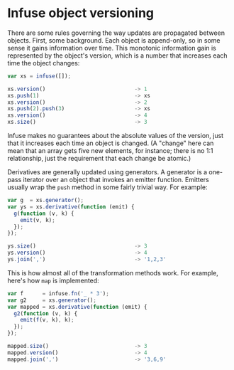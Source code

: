 # Infuse object versioning

There are some rules governing the way updates are propagated between objects.
First, some background. Each object is append-only, so in some sense it gains
information over time. This monotonic information gain is represented by the
object's version, which is a number that increases each time the object
changes:

```js
var xs = infuse([]);
```

```js
xs.version()                            -> 1
xs.push(1)                              -> xs
xs.version()                            -> 2
xs.push(2).push(3)                      -> xs
xs.version()                            -> 4
xs.size()                               -> 3
```

Infuse makes no guarantees about the absolute values of the version, just that
it increases each time an object is changed. (A "change" here can mean that an
array gets five new elements, for instance; there is no 1:1 relationship, just
the requirement that each change be atomic.)

Derivatives are generally updated using generators. A generator is a one-pass
iterator over an object that invokes an emitter function. Emitters usually wrap
the `push` method in some fairly trivial way. For example:

```js
var g  = xs.generator();
var ys = xs.derivative(function (emit) {
  g(function (v, k) {
    emit(v, k);
  });
});
```

```js
ys.size()                               -> 3
ys.version()                            -> 4
ys.join(',')                            -> '1,2,3'
```

This is how almost all of the transformation methods work. For example, here's
how `map` is implemented:

```js
var f      = infuse.fn('_ * 3');
var g2     = xs.generator();
var mapped = xs.derivative(function (emit) {
  g2(function (v, k) {
    emit(f(v, k), k);
  });
});
```

```js
mapped.size()                           -> 3
mapped.version()                        -> 4
mapped.join(',')                        -> '3,6,9'

```
